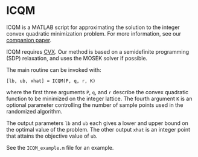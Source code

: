 ICQM
====

ICQM is a MATLAB script for approximating the solution to the integer convex quadratic minimization problem.
For more information, see our [companion paper](https://stanford.edu/~boyd/papers/int_least_squares.html).

ICQM requires [CVX](http://cvxr.com/cvx/). Our method is based on a semidefinite programming (SDP) relaxation, and uses the MOSEK solver if possible.

The main routine can be invoked with:
```
[lb, ub, xhat] = ICQM(P, q, r, K)
```
where the first three arguments ``P``, ``q``, and ``r`` describe the convex quadratic function to be minimized on the integer lattice. The fourth argument ``K`` is an optional parameter controlling the number of sample points used in the randomized algorithm.

The output parameters ``lb`` and ``ub`` each gives a lower and upper bound on the optimal value of the problem. The other output ``xhat`` is an integer point that attains the objective value of ``ub``.

See the ``ICQM_example.m`` file for an example.
